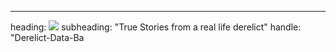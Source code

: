 ---
heading: <img src="images/derelictdb.png">
subheading: "True Stories from a real life derelict"
handle: "Derelict-Data-Ba